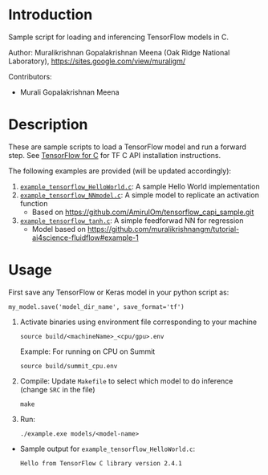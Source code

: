 # Introduction

Sample script for loading and inferencing TensorFlow models in C.

Author: Muralikrishnan Gopalakrishnan Meena (Oak Ridge National Laboratory), https://sites.google.com/view/muraligm/

Contributors:
* Murali Gopalakrishnan Meena

# Description

These are sample scripts to load a TensorFlow model and run a forward step. See [TensorFlow for C](https://www.tensorflow.org/install/lang_c) for TF C API installation instructions.

The following examples are provided (will be updated accordingly):
1. [`example_tensorflow_HelloWorld.c`](example_tensorflow_HelloWorld.c): A sample Hello World implementation
2. [`example_tensorflow_NNmodel.c`](example_tensorflow_NNmodel.c): A simple model to replicate an activation function
    - Based on https://github.com/AmirulOm/tensorflow_capi_sample.git
3. [`example_tensorflow_tanh.c`](example_tensorflow_tanh.c): A simple feedforwad NN for regression
    - Model based on https://github.com/muralikrishnangm/tutorial-ai4science-fluidflow#example-1

# Usage

First save any TensorFlow or Keras model in your python script as:
```
my_model.save('model_dir_name', save_format='tf')
```

1. Activate binaries using environment file corresponding to your machine
    ```
    source build/<machineName>_<cpu/gpu>.env
    ```
    Example: For running on CPU on Summit
    ```
    source build/summit_cpu.env
    ```
2. Compile: 
    Update `Makefile` to select which model to do inference (change `SRC` in the file)
    ```
    make
    ```
3. Run:
    ```
    ./example.exe models/<model-name>
    ```
    
* Sample output for `example_tensorflow_HelloWorld.c`:
  ```
  Hello from TensorFlow C library version 2.4.1
  ```


